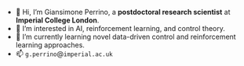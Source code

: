 - 👋 Hi, I’m Giansimone Perrino, a **postdoctoral research scientist** at **Imperial College London**.
- 👀 I’m interested in AI, reinforcement learning, and control theory.
- 🌱 I’m currently learning novel data-driven control and reinforcement learning approaches.
- 📫 `g.perrino`@`imperial.ac.uk`

